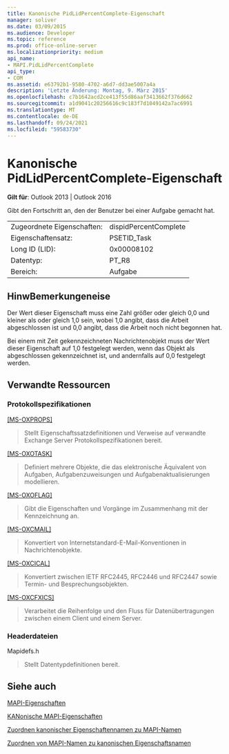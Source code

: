 ```yaml
---
title: Kanonische PidLidPercentComplete-Eigenschaft
manager: soliver
ms.date: 03/09/2015
ms.audience: Developer
ms.topic: reference
ms.prod: office-online-server
ms.localizationpriority: medium
api_name:
- MAPI.PidLidPercentComplete
api_type:
- COM
ms.assetid: e63792b1-9580-4702-a6d7-dd3ae5007a4a
description: 'Letzte Änderung: Montag, 9. März 2015'
ms.openlocfilehash: c7b1642acd2ce413f55d86aaf3413662f376d662
ms.sourcegitcommit: a1d9041c20256616c9c183f7d1049142a7ac6991
ms.translationtype: MT
ms.contentlocale: de-DE
ms.lasthandoff: 09/24/2021
ms.locfileid: "59583730"
---
```

# <a name="pidlidpercentcomplete-canonical-property"></a>Kanonische PidLidPercentComplete-Eigenschaft

  
  
**Gilt für**: Outlook 2013 | Outlook 2016 
  
Gibt den Fortschritt an, den der Benutzer bei einer Aufgabe gemacht hat. 
  
|||
|:-----|:-----|
|Zugeordnete Eigenschaften:  <br/> |dispidPercentComplete  <br/> |
|Eigenschaftensatz:  <br/> |PSETID_Task  <br/> |
|Long ID (LID):  <br/> |0x00008102  <br/> |
|Datentyp:  <br/> |PT_R8  <br/> |
|Bereich:  <br/> |Aufgabe  <br/> |
   
## <a name="remarks"></a>HinwBemerkungeneise

Der Wert dieser Eigenschaft muss eine Zahl größer oder gleich 0,0 und kleiner als oder gleich 1,0 sein, wobei 1,0 angibt, dass die Arbeit abgeschlossen ist und 0,0 angibt, dass die Arbeit noch nicht begonnen hat.
  
Bei einem mit Zeit gekennzeichneten Nachrichtenobjekt muss der Wert dieser Eigenschaft auf 1,0 festgelegt werden, wenn das Objekt als abgeschlossen gekennzeichnet ist, und andernfalls auf 0,0 festgelegt werden.
  
## <a name="related-resources"></a>Verwandte Ressourcen

### <a name="protocol-specifications"></a>Protokollspezifikationen

[[MS-OXPROPS]](https://msdn.microsoft.com/library/f6ab1613-aefe-447d-a49c-18217230b148%28Office.15%29.aspx)
  
> Stellt Eigenschaftssatzdefinitionen und Verweise auf verwandte Exchange Server Protokollspezifikationen bereit.
    
[[MS-OXOTASK]](https://msdn.microsoft.com/library/55600ec0-6195-4730-8436-59c7931ef27e%28Office.15%29.aspx)
  
> Definiert mehrere Objekte, die das elektronische Äquivalent von Aufgaben, Aufgabenzuweisungen und Aufgabenaktualisierungen modellieren.
    
[[MS-OXOFLAG]](https://msdn.microsoft.com/library/f1e50be4-ed30-4c2a-b5cb-8ff3aaaf9b91%28Office.15%29.aspx)
  
> Gibt die Eigenschaften und Vorgänge im Zusammenhang mit der Kennzeichnung an.
    
[[MS-OXCMAIL]](https://msdn.microsoft.com/library/b60d48db-183f-4bf5-a908-f584e62cb2d4%28Office.15%29.aspx)
  
> Konvertiert von Internetstandard-E-Mail-Konventionen in Nachrichtenobjekte.
    
[[MS-OXCICAL]](https://msdn.microsoft.com/library/a685a040-5b69-4c84-b084-795113fb4012%28Office.15%29.aspx)
  
> Konvertiert zwischen IETF RFC2445, RFC2446 und RFC2447 sowie Termin- und Besprechungsobjekten.
    
[[MS-OXCFXICS]](https://msdn.microsoft.com/library/b9752f3d-d50d-44b8-9e6b-608a117c8532%28Office.15%29.aspx)
  
> Verarbeitet die Reihenfolge und den Fluss für Datenübertragungen zwischen einem Client und einem Server.
    
### <a name="header-files"></a>Headerdateien

Mapidefs.h
  
> Stellt Datentypdefinitionen bereit.
    
## <a name="see-also"></a>Siehe auch



[MAPI-Eigenschaften](mapi-properties.md)
  
[KANonische MAPI-Eigenschaften](mapi-canonical-properties.md)
  
[Zuordnen kanonischer Eigenschaftennamen zu MAPI-Namen](mapping-canonical-property-names-to-mapi-names.md)
  
[Zuordnen von MAPI-Namen zu kanonischen Eigenschaftsnamen](mapping-mapi-names-to-canonical-property-names.md)

